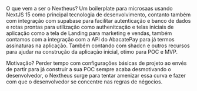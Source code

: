 O que vem a ser o Nextheus?
	Um boilerplate para microsaas usando NextJS 15 como principal tecnologia de desenvolvimento, contanto também com integração com supabase para facilitar autenticação e banco de dados e rotas prontas para utilização como authenitcação e telas iniciais de aplicação como a tela de Landing para marketing e vendas, também contamos com a integração com a API do AbacatePay para já termos assinaturas na aplicação. Também contando com shadcn e outros recursos para ajudar na construção da aplicação inicial, otimo para POC e MVP.
	
Motivação?
	Perder tempo com configurações básicas de projeto ao envés de partir para já construir a sua POC sempre acaba desmotivando o desenvolvedor, o Nextheus surge para tentar amenizar essa curva e fazer com que o desenvolvedor se concentre nas regras de négocios.
	
